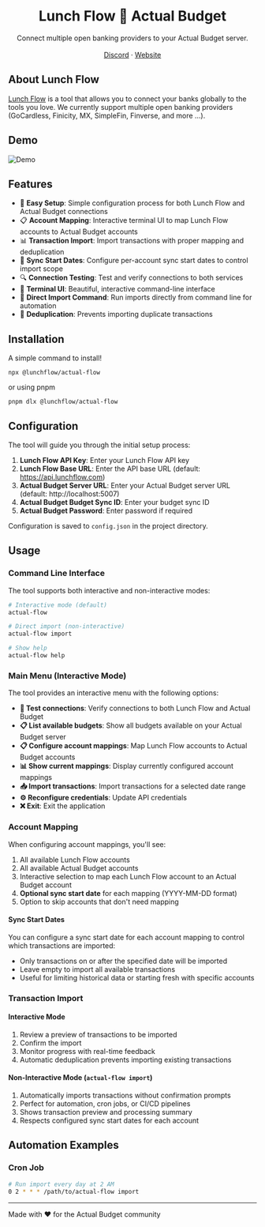 <p align="center">
	<h1 align="center"><b>Lunch Flow 🤝 Actual Budget</b></h1>
<p align="center">
    Connect multiple open banking providers to your Actual Budget server.
    <br />
    <br />
    <a href="https://discord.gg/TJn5mMV4jZ">Discord</a>
    ·
    <a href="https://lunchflow.app">Website</a>
  </p>
</p>

## About Lunch Flow

[Lunch Flow](https:lunchflow.app) is a tool that allows you to connect your banks globally to the tools you love. We currently support multiple open banking providers (GoCardless, Finicity, MX, SimpleFin, Finverse, and more ...).

## Demo

![Demo](./docs/demo.gif)

## Features

- 🔗 **Easy Setup**: Simple configuration process for both Lunch Flow and Actual Budget connections
- 📋 **Account Mapping**: Interactive terminal UI to map Lunch Flow accounts to Actual Budget accounts
- 📊 **Transaction Import**: Import transactions with proper mapping and deduplication
- 📅 **Sync Start Dates**: Configure per-account sync start dates to control import scope
- 🔍 **Connection Testing**: Test and verify connections to both services
- 📱 **Terminal UI**: Beautiful, interactive command-line interface
- 🚀 **Direct Import Command**: Run imports directly from command line for automation
- 🔄 **Deduplication**: Prevents importing duplicate transactions

## Installation

A simple command to install!

```
npx @lunchflow/actual-flow
```

or using pnpm

```
pnpm dlx @lunchflow/actual-flow
```

## Configuration

The tool will guide you through the initial setup process:

1. **Lunch Flow API Key**: Enter your Lunch Flow API key
2. **Lunch Flow Base URL**: Enter the API base URL (default: https://api.lunchflow.com)
3. **Actual Budget Server URL**: Enter your Actual Budget server URL (default: http://localhost:5007)
4. **Actual Budget Budget Sync ID**: Enter your budget sync ID
5. **Actual Budget Password**: Enter password if required

Configuration is saved to `config.json` in the project directory.

## Usage

### Command Line Interface

The tool supports both interactive and non-interactive modes:

```bash
# Interactive mode (default)
actual-flow

# Direct import (non-interactive)
actual-flow import

# Show help
actual-flow help
```

### Main Menu (Interactive Mode)

The tool provides an interactive menu with the following options:

- **🔗 Test connections**: Verify connections to both Lunch Flow and Actual Budget
- **📋 List available budgets**: Show all budgets available on your Actual Budget server
- **📋 Configure account mappings**: Map Lunch Flow accounts to Actual Budget accounts
- **📊 Show current mappings**: Display currently configured account mappings
- **📥 Import transactions**: Import transactions for a selected date range
- **⚙️ Reconfigure credentials**: Update API credentials
- **❌ Exit**: Exit the application

### Account Mapping

When configuring account mappings, you'll see:

1. All available Lunch Flow accounts
2. All available Actual Budget accounts
3. Interactive selection to map each Lunch Flow account to an Actual Budget account
4. **Optional sync start date** for each mapping (YYYY-MM-DD format)
5. Option to skip accounts that don't need mapping

#### Sync Start Dates

You can configure a sync start date for each account mapping to control which transactions are imported:
- Only transactions on or after the specified date will be imported
- Leave empty to import all available transactions
- Useful for limiting historical data or starting fresh with specific accounts

### Transaction Import

#### Interactive Mode
1. Review a preview of transactions to be imported
2. Confirm the import
3. Monitor progress with real-time feedback
4. Automatic deduplication prevents importing existing transactions

#### Non-Interactive Mode (`actual-flow import`)
1. Automatically imports transactions without confirmation prompts
2. Perfect for automation, cron jobs, or CI/CD pipelines
3. Shows transaction preview and processing summary
4. Respects configured sync start dates for each account

## Automation Examples

### Cron Job
```bash
# Run import every day at 2 AM
0 2 * * * /path/to/actual-flow import
```

---

Made with ❤️ for the Actual Budget community
